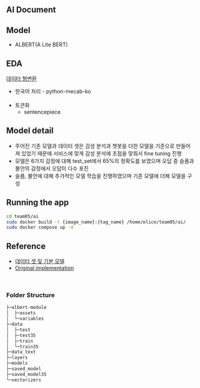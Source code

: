 ## AI Document

## Model

- ALBERT(A Lite BERT)

## EDA

[데이터 형변환](train_set.ipynb)

- 한국어 처리 - python-mecab-ko  
  </br>
- 토큰화
  - sentencepiece

## Model detail

- 주어진 기존 모델과 데이터 셋은 감성 분석과 챗봇을 더한 모델을 기준으로 만들어져 있었기 때문에 서비스에 맞게 감성 분석에 초점을 맞춰서 fine tuning 진행
- 모델은 6가지 감정에 대해 test_set에서 65%의 정확도를 보였으며 오답 중 슬픔과 불안의 감정에서 오답이 다수 포진
- 슬픔, 불안에 대해 추가적인 모델 학습을 진행하였으며 기존 모델에 더해 모델을 구성

## Running the app

```bash
cd team05/ai
sudo docker build -t {image_name}:{tag_name} /home/elice/team05/ai/
sudo docker compose up -d
```

## Reference

- [데이터 셋 및 기본 모델](https://aihub.or.kr/aihubdata/data/view.do?currMenu=116&topMenu=100&aihubDataSe=ty&dataSetSn=86)
- [Original implementation](https://github.com/strongio/keras-bert/blob/master/keras-bert.ipynb)

</br>

### Folder Structure

```bash
├─albert-module
│  ├─assets
│  └─variables
├─data
│  ├─test
│  ├─test35
│  ├─train
│  └─train35
├─data_text
├─layers
├─models
├─saved_model
├─saved_model35
└─vectorizers
```
